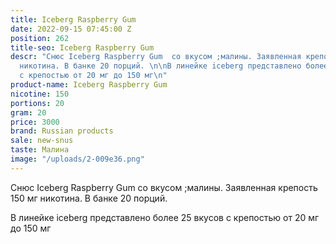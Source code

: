 ```yaml
---
title: Iceberg Raspberry Gum
date: 2022-09-15 07:45:00 Z
position: 262
title-seo: Iceberg Raspberry Gum
descr: "Снюс Iceberg Raspberry Gum  со вкусом ;малины. Заявленная крепость 150 мг
  никотина. В банке 20 порций. \n\nВ линейке iceberg представлено более 25 вкусов
  с крепостью от 20 мг до 150 мг\n"
product-name: Iceberg Raspberry Gum
nicotine: 150
portions: 20
gram: 20
price: 3000
brand: Russian products
sale: new-snus
taste: Малина
image: "/uploads/2-009e36.png"
---
```


Снюс Iceberg Raspberry Gum  со вкусом ;малины. Заявленная крепость 150 мг никотина. В банке 20 порций. 

В линейке iceberg представлено более 25 вкусов с крепостью от 20 мг до 150 мг
